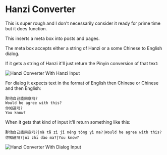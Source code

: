 # Hanzi Converter

This is super rough and I don't necessarily consider it ready for prime time but it does function.

This inserts a meta box into posts and pages.

The meta box accepts either a string of Hanzi or a some Chinese to English dialog.

If it gets a string of Hanzi it'll just return the Pinyin conversion of that text:

![Hanzi Converter With Hanzi Input](https://methnen-dropshare.s3.amazonaws.com/pb-JrAFQrmUL3.png)

For dialog it expects text in the format of English then Chinese or Chinese and then English:

```
那他自己能同意吗?
Would he agree with this?
你知道吗?
You know?
```

When it gets that kind of input it'll return something like this:

```
那他自己能同意吗?|nà tā zì jǐ néng tóng yì ma?|Would he agree with this?
你知道吗?|nǐ zhī dào ma?|You know?
```

![Hanzi Converter With Dialog Input](https://methnen-dropshare.s3.amazonaws.com/pb-KcJ3drCwuY.png)